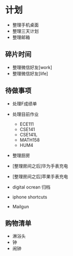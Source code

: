 # 计划
- 整理手机桌面
- 整理三天计划
- 整理邮箱

## 碎片时间
- 整理微信好友[work]
- 整理微信好友[life]

## 待做事项
- 处理F成绩单
- 处理目前作业
  - ECE111
  - CSE141
  - CSE141L
  - MATH158
  - HUM4
- 整理厨房

- [整理房间之后]华为手表充电
- [整理房间之后]苹果手表充电
- digital ocrean 归档
- iphone shortcuts
- Mailgun

## 购物清单
- 淋浴头
- 钟
- 闹钟